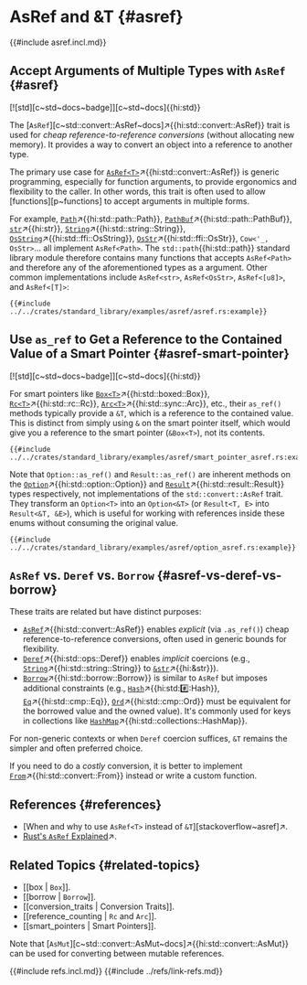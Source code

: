 # AsRef and &T {#asref}

{{#include asref.incl.md}}

## Accept Arguments of Multiple Types with `AsRef` {#asref}

[![std][c~std~docs~badge]][c~std~docs]{{hi:std}}

The [`AsRef`][c~std::convert::AsRef~docs]↗{{hi:std::convert::AsRef}} trait is used for _cheap reference-to-reference conversions_ (without allocating new memory). It provides a way to convert an object into a reference to another type.

The primary use case for [`AsRef<T>`](https://doc.rust-lang.org/std/convert/trait.AsRef.html)↗{{hi:std::convert::AsRef}} is generic programming, especially for function arguments, to provide ergonomics and flexibility to the caller. In other words, this trait is often used to allow [functions][p~functions] to accept arguments in multiple forms.

For example, [`Path`](https://doc.rust-lang.org/std/path/struct.Path.html)↗{{hi:std::path::Path}}, [`PathBuf`](https://doc.rust-lang.org/std/path/struct.PathBuf.html)↗{{hi:std::path::PathBuf}}, [`str`](https://doc.rust-lang.org/std/primitive.str.html)↗{{hi:str}}, [`String`](https://doc.rust-lang.org/std/string/struct.String.html)↗{{hi:std::string::String}}, [`OsString`](https://doc.rust-lang.org/std/ffi/struct.OsString.html)↗{{hi:std::ffi::OsString}}, [`OsStr`](https://doc.rust-lang.org/std/ffi/struct.OsStr.html)↗{{hi:std::ffi::OsStr}}, `Cow<'_, OsStr>`... all implement `AsRef<Path>`. The `std::path`{{hi:std::path}} standard library module therefore contains many functions that accepts `AsRef<Path>` and therefore any of the aforementioned types as a argument. Other common implementations include `AsRef<str>`, `AsRef<OsStr>`, `AsRef<[u8]>`, and `AsRef<[T]>`:

```rust,editable
{{#include ../../crates/standard_library/examples/asref/asref.rs:example}}
```

## Use `as_ref` to Get a Reference to the Contained Value of a Smart Pointer {#asref-smart-pointer}

[![std][c~std~docs~badge]][c~std~docs]{{hi:std}}

For smart pointers like [`Box<T>`](https://doc.rust-lang.org/std/boxed/struct.Box.html)↗{{hi:std::boxed::Box}}, [`Rc<T>`](https://doc.rust-lang.org/std/rc/struct.Rc.html)↗{{hi:std::rc::Rc}}, [`Arc<T>`](https://doc.rust-lang.org/std/sync/struct.Arc.html)↗{{hi:std::sync::Arc}}, etc., their `as_ref()` methods typically provide a `&T`, which is a reference to the contained value. This is distinct from simply using `&` on the smart pointer itself, which would give you a reference to the smart pointer (`&Box<T>`), not its contents.

```rust,editable
{{#include ../../crates/standard_library/examples/asref/smart_pointer_asref.rs:example}}
```

Note that `Option::as_ref()` and `Result::as_ref()` are inherent methods on the [`Option`](https://doc.rust-lang.org/std/option/enum.Option.html)↗{{hi:std::option::Option}} and [`Result`](https://doc.rust-lang.org/std/result/enum.Result.html)↗{{hi:std::result::Result}} types respectively, not implementations of the `std::convert::AsRef` trait. They transform an `Option<T>` into an `Option<&T>` (or `Result<T, E>` into `Result<&T, &E>`), which is useful for working with references inside these enums without consuming the original value.

```rust,editable
{{#include ../../crates/standard_library/examples/asref/option_asref.rs:example}}
```

## `AsRef` vs. `Deref` vs. `Borrow` {#asref-vs-deref-vs-borrow}

These traits are related but have distinct purposes:

- [`AsRef`](https://doc.rust-lang.org/std/convert/trait.AsRef.html)↗{{hi:std::convert::AsRef}} enables _explicit_ (via `.as_ref()`) cheap reference-to-reference conversions, often used in generic bounds for flexibility.
- [`Deref`](https://doc.rust-lang.org/std/ops/trait.Deref.html)↗{{hi:std::ops::Deref}} enables _implicit_ coercions (e.g., [`String`](https://doc.rust-lang.org/std/string/struct.String.html)↗{{hi:std::string::String}} to [`&str`](https://doc.rust-lang.org/std/primitive.str.html)↗{{hi:&str}}).
- [`Borrow`](https://doc.rust-lang.org/std/borrow/trait.Borrow.html)↗{{hi:std::borrow::Borrow}} is similar to `AsRef` but imposes additional constraints (e.g., [`Hash`](https://doc.rust-lang.org/std/hash/trait.Hash.html)↗{{hi:std::hash::Hash}}, [`Eq`](https://doc.rust-lang.org/std/cmp/trait.Eq.html)↗{{hi:std::cmp::Eq}}, [`Ord`](https://doc.rust-lang.org/std/cmp/trait.Ord.html)↗{{hi:std::cmp::Ord}} must be equivalent for the borrowed value and the owned value). It's commonly used for keys in collections like [`HashMap`](https://doc.rust-lang.org/std/collections/struct.HashMap.html)↗{{hi:std::collections::HashMap}}.

For non-generic contexts or when `Deref` coercion suffices, `&T` remains the simpler and often preferred choice.

If you need to do a _costly_ conversion, it is better to implement [`From`](https://doc.rust-lang.org/std/convert/trait.From.html)↗{{hi:std::convert::From}} instead or write a custom function.

## References {#references}

- [When and why to use `AsRef<T>` instead of `&T`][stackoverflow~asref]↗.
- [Rust's `AsRef` Explained](https://oliverjumpertz.com/blog/rusts-asref-explained/)↗.

## Related Topics {#related-topics}

- [[box | `Box`]].
- [[borrow | `Borrow`]].
- [[conversion_traits | Conversion Traits]].
- [[reference_counting | `Rc` and `Arc`]].
- [[smart_pointers | Smart Pointers]].

Note that [`AsMut`][c~std::convert::AsMut~docs]↗{{hi:std::convert::AsMut}} can be used for converting between mutable references.

{{#include refs.incl.md}}
{{#include ../refs/link-refs.md}}

<div class="hidden">
</div>

